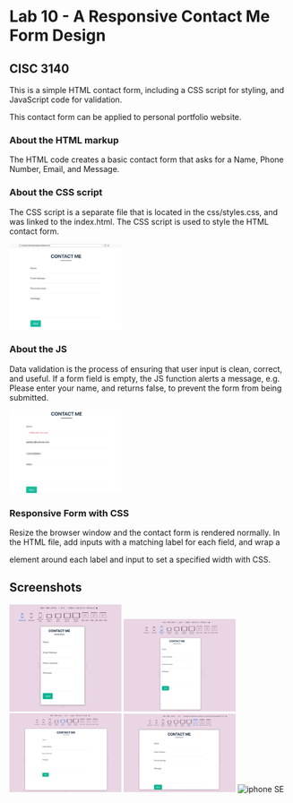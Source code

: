# Lab 10 - A Responsive Contact Me Form Design
## CISC 3140

This is a simple HTML contact form, including a CSS script for styling, and JavaScript code for validation.

This contact form can be applied to personal portfolio website.

### About the HTML markup
The HTML code creates a basic contact form that asks for a Name, Phone Number, Email, and Message.

### About the CSS script
The CSS script is a separate file that is located in the css/styles.css, and was linked to the index.html. The CSS script is used to style the HTML contact form.

<img src="img/contact.png" alt="contact-form" width="200"/>

### About the JS
Data validation is the process of ensuring that user input is clean, correct, and useful.
If a form field is empty, the JS function alerts a message, e.g. Please enter your name, and returns false, to prevent the form from being submitted.

<img src="img/validation.png" alt="contact-form" width="200"/>

### Responsive Form with CSS
Resize the browser window and the contact form is rendered normally. In the HTML file, add inputs with a matching label for each field, and wrap a <div> element  around each label and input to set a specified width with CSS.

## Screenshots
<img src="img/ip.png" alt="iphone SE" width="200"/>
<img src="img/ip8.png" alt="iphone 8" width="200"/>
<img src="img/iPad.png" alt="iPad" width="200"/>
<img src="img/800.png" alt="800*600" width="200"/>
<img src="img/1366*768.png" alt="iphone SE" width="200"/>


